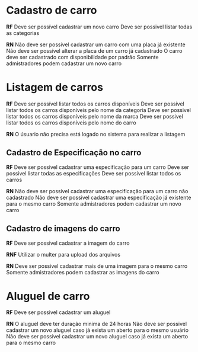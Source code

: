 # Cadastro de carro

**RF**
Deve ser possível cadastrar um novo carro
Deve ser possivel listar todas as categorias

**RN**
Não deve ser possível cadastrar um carro com uma placa já existente
Não deve ser possível alterar a placa de um carro já cadastrado
O carro deve ser cadastrado com disponibilidade por padrão
Somente admistradores podem cadastrar um novo carro

# Listagem de carros

**RF**
Deve ser possível listar todos os carros disponíveis
Deve ser possivel listar todos os carros disponíveis pelo nome da categoria
Deve ser possivel listar todos os carros disponíveis pelo nome da marca
Deve ser possivel listar todos os carros disponíveis pelo nome do carro

**RN**
O úsuario não precisa está logado no sistema para realizar a listagem

## Cadastro de Especificação no carro

**RF**
Deve ser possivel cadastrar uma especificação para um carro
Deve ser possivel listar todas as especificações
Deve ser possivel listar todos os carros

**RN**
Não deve ser possivel cadastrar uma especificação para um carro não cadastrado
Não deve ser possivel cadastrar uma especificação já existente para o mesmo carro
Somente admistradores podem cadastrar um novo carro

## Cadastro de imagens do carro

**RF**
Deve ser possivel cadastrar a imagem do carro

**RNF**
Utilizar o multer para upload dos arquivos

**RN**
Deve ser possivel cadastrar mais de uma imagem para o mesmo carro
Somente admistradores podem cadastrar as imagens do  carro

# Aluguel de carro

**RF**
Deve ser possivel cadastrar um aluguel

**RN**
O aluguel deve ter duração minima de 24 horas
Não deve ser possivel cadastrar um novo aluguel caso já exista um aberto para o mesmo usuário
Não deve ser possivel cadastrar um novo aluguel caso já exista um aberto para o mesmo carro
